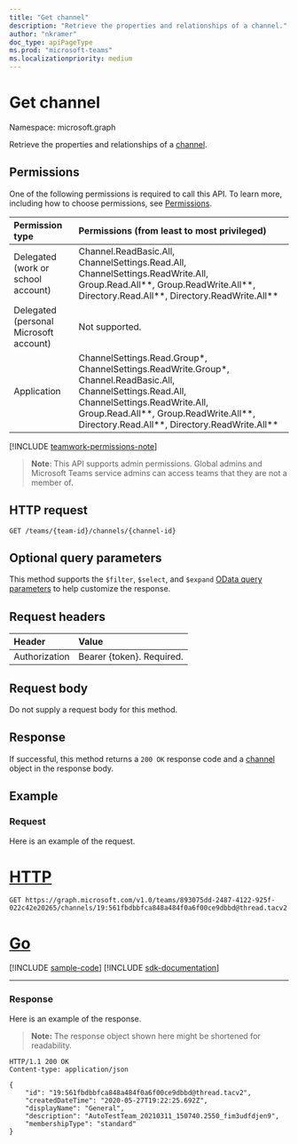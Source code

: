 ```yaml
---
title: "Get channel"
description: "Retrieve the properties and relationships of a channel."
author: "nkramer"
doc_type: apiPageType
ms.prod: "microsoft-teams"
ms.localizationpriority: medium
---
```


# Get channel

Namespace: microsoft.graph

Retrieve the properties and relationships of a [channel](../resources/channel.md).

## Permissions

One of the following permissions is required to call this API. To learn more, including how to choose permissions, see [Permissions](/graph/permissions-reference).

|Permission type      | Permissions (from least to most privileged)              |
|:--------------------|:---------------------------------------------------------|
|Delegated (work or school account) | Channel.ReadBasic.All, ChannelSettings.Read.All, ChannelSettings.ReadWrite.All, Group.Read.All**, Group.ReadWrite.All**, Directory.Read.All**, Directory.ReadWrite.All** |
|Delegated (personal Microsoft account) | Not supported.    |
|Application | ChannelSettings.Read.Group*, ChannelSettings.ReadWrite.Group*, Channel.ReadBasic.All, ChannelSettings.Read.All, ChannelSettings.ReadWrite.All, Group.Read.All**, Group.ReadWrite.All**, Directory.Read.All**, Directory.ReadWrite.All** |

[!INCLUDE [teamwork-permissions-note](../../../includes/teamwork-permissions-note.md)]

> **Note**: This API supports admin permissions. Global admins and Microsoft Teams service admins can access teams that they are not a member of.

## HTTP request
<!-- { "blockType": "ignored" } -->
```http
GET /teams/{team-id}/channels/{channel-id}
```

## Optional query parameters

This method supports the `$filter`, `$select`, and `$expand` [OData query parameters](/graph/query-parameters) to help customize the response.

## Request headers

| Header       | Value |
|:---------------|:--------|
| Authorization  | Bearer {token}. Required.  |

## Request body

Do not supply a request body for this method.

## Response

If successful, this method returns a `200 OK` response code and a [channel](../resources/channel.md) object in the response body.

## Example

### Request

Here is an example of the request.



# [HTTP](#tab/http)
<!-- {
  "blockType": "request",
  "name": "get_channel"
}-->

```msgraph-interactive
GET https://graph.microsoft.com/v1.0/teams/893075dd-2487-4122-925f-022c42e20265/channels/19:561fbdbbfca848a484f0a6f00ce9dbbd@thread.tacv2
```

# [Go](#tab/go)
[!INCLUDE [sample-code](../includes/snippets/go/get-channel-go-snippets.md)]
[!INCLUDE [sdk-documentation](../includes/snippets/snippets-sdk-documentation-link.md)]

---



### Response

Here is an example of the response.

>**Note:** The response object shown here might be shortened for readability.

<!-- {
  "blockType": "response",
  "truncated": true,
  "@odata.type": "microsoft.graph.channel"
} -->

```http
HTTP/1.1 200 OK
Content-type: application/json

{
    "id": "19:561fbdbbfca848a484f0a6f00ce9dbbd@thread.tacv2",
    "createdDateTime": "2020-05-27T19:22:25.692Z",
    "displayName": "General",
    "description": "AutoTestTeam_20210311_150740.2550_fim3udfdjen9",
    "membershipType": "standard"
}
```

<!-- uuid: 8fcb5dbc-d5aa-4681-8e31-b001d5168d79
2015-10-25 14:57:30 UTC -->
<!--
{
  "type": "#page.annotation",
  "description": "Get channel",
  "keywords": "",
  "section": "documentation",
  "tocPath": "",
  "suppressions": [
  ]
}
-->
